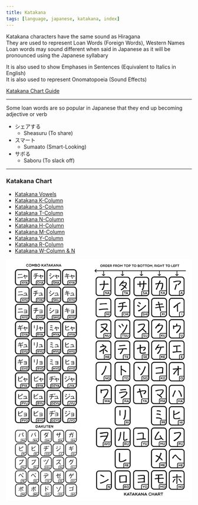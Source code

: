 ```yaml
---
title: Katakana
tags: [language, japanese, katakana, index]
---
```


Katakana characters have the same sound as Hiragana  
They are used to represent Loan Words (Foreign Words), Western Names  
Loan words may sound different when said in Japanese as it will be pronounced using the Japanese syllabary

It is also used to show Emphases in Sentences (Equivalent to Italics in English)  
It is also used to represent Onomatopoeia (Sound Effects)

[Katakana Chart Guide](https://www.learn-japanese-adventure.com/katakana-chart.html)

---

Some loan words are so popular in Japanese that they end up becoming adjective or verb

* シェアする
	* Sheasuru (To share)
* スマート
	* Sumaato (Smart-Looking)
* サボる
	* Saboru (To slack off)

---

### Katakana Chart

* [Katakana Vowels](Katakana%20Vowels.md)
* [Katakana K-Column](Katakana%20K-Column.md)
* [Katakana S-Column](Katakana%20S-Column.md)
* [Katakana T-Column](Katakana%20T-Column.md)
* [Katakana N-Column](Katakana%20N-Column.md)
* [Katakana H-Column](Katakana%20H-Column.md)
* [Katakana M-Column](Katakana%20M-Column.md)
* [Katakana Y-Column](Katakana%20Y-Column.md)
* [Katakana R-Column](Katakana%20R-Column.md)
* [Katakana W-Column & N](Katakana%20W-Column%20&%20N.md)

![Katakana Chart|500](../images/katakana-chart.jpg)
